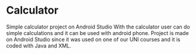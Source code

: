 # Calculator
Simple calculator project on Android Studio
With the calculator user can do simple calculations and it can be used with android phone. 
Project is made on Android Studio since it was used on one of our UNI courses and it is coded with Java and XML.
